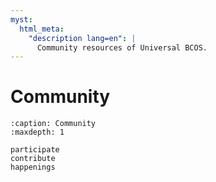 ```yaml
---
myst:
  html_meta:
    "description lang=en": |
      Community resources of Universal BCOS.
---
```


# Community

```{toctree}
:caption: Community
:maxdepth: 1

participate
contribute
happenings
```

